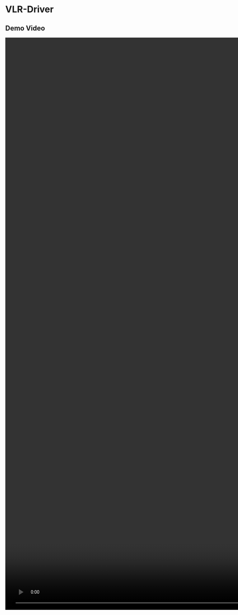 # VLR-Driver

## Demo Video
<video src="demo_video_1733_VLR_3.mp4" controls="controls" width="1600" height="1800"></video>
